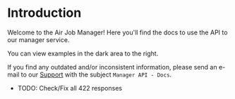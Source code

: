 # Introduction

Welcome to the Air Job Manager! Here you'll find the docs to use the API to our manager service.

You can view examples in the dark area to the right.

If you find any outdated and/or inconsistent information, please send an e-mail to our [Support](mailto:suporte@airjobmanager.com) with the subject `Manager API - Docs`.

- TODO: Check/Fix all 422 responses
